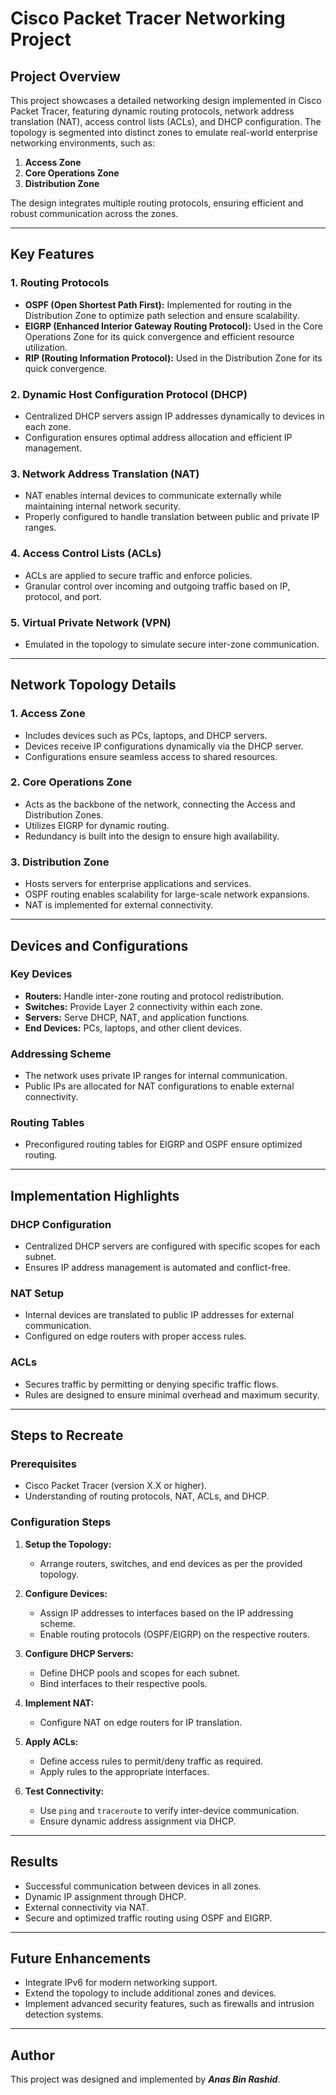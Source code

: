 # Cisco Packet Tracer Networking Project

## Project Overview
This project showcases a detailed networking design implemented in Cisco Packet Tracer, featuring dynamic routing protocols, network address translation (NAT), access control lists (ACLs), and DHCP configuration. The topology is segmented into distinct zones to emulate real-world enterprise networking environments, such as:

1. **Access Zone**
2. **Core Operations Zone**
3. **Distribution Zone**

The design integrates multiple routing protocols, ensuring efficient and robust communication across the zones.

---

## Key Features

### 1. **Routing Protocols**
   - **OSPF (Open Shortest Path First):** Implemented for routing in the Distribution Zone to optimize path selection and ensure scalability.
   - **EIGRP (Enhanced Interior Gateway Routing Protocol):** Used in the Core Operations Zone for its quick convergence and efficient resource utilization.
   - **RIP (Routing Information Protocol):** Used in the Distribution Zone for its quick convergence.

### 2. **Dynamic Host Configuration Protocol (DHCP)**
   - Centralized DHCP servers assign IP addresses dynamically to devices in each zone.
   - Configuration ensures optimal address allocation and efficient IP management.

### 3. **Network Address Translation (NAT)**
   - NAT enables internal devices to communicate externally while maintaining internal network security.
   - Properly configured to handle translation between public and private IP ranges.

### 4. **Access Control Lists (ACLs)**
   - ACLs are applied to secure traffic and enforce policies.
   - Granular control over incoming and outgoing traffic based on IP, protocol, and port.

### 5. **Virtual Private Network (VPN)**
   - Emulated in the topology to simulate secure inter-zone communication.
   
---

## Network Topology Details

### 1. **Access Zone**
   - Includes devices such as PCs, laptops, and DHCP servers.
   - Devices receive IP configurations dynamically via the DHCP server.
   - Configurations ensure seamless access to shared resources.

### 2. **Core Operations Zone**
   - Acts as the backbone of the network, connecting the Access and Distribution Zones.
   - Utilizes EIGRP for dynamic routing.
   - Redundancy is built into the design to ensure high availability.

### 3. **Distribution Zone**
   - Hosts servers for enterprise applications and services.
   - OSPF routing enables scalability for large-scale network expansions.
   - NAT is implemented for external connectivity.

---

## Devices and Configurations

### Key Devices
- **Routers:** Handle inter-zone routing and protocol redistribution.
- **Switches:** Provide Layer 2 connectivity within each zone.
- **Servers:** Serve DHCP, NAT, and application functions.
- **End Devices:** PCs, laptops, and other client devices.

### Addressing Scheme
- The network uses private IP ranges for internal communication.
- Public IPs are allocated for NAT configurations to enable external connectivity.

### Routing Tables
- Preconfigured routing tables for EIGRP and OSPF ensure optimized routing.

---

## Implementation Highlights

### DHCP Configuration
- Centralized DHCP servers are configured with specific scopes for each subnet.
- Ensures IP address management is automated and conflict-free.

### NAT Setup
- Internal devices are translated to public IP addresses for external communication.
- Configured on edge routers with proper access rules.

### ACLs
- Secures traffic by permitting or denying specific traffic flows.
- Rules are designed to ensure minimal overhead and maximum security.

---

## Steps to Recreate

### Prerequisites
- Cisco Packet Tracer (version X.X or higher).
- Understanding of routing protocols, NAT, ACLs, and DHCP.

### Configuration Steps
1. **Setup the Topology:**
   - Arrange routers, switches, and end devices as per the provided topology.
   
2. **Configure Devices:**
   - Assign IP addresses to interfaces based on the IP addressing scheme.
   - Enable routing protocols (OSPF/EIGRP) on the respective routers.

3. **Configure DHCP Servers:**
   - Define DHCP pools and scopes for each subnet.
   - Bind interfaces to their respective pools.

4. **Implement NAT:**
   - Configure NAT on edge routers for IP translation.

5. **Apply ACLs:**
   - Define access rules to permit/deny traffic as required.
   - Apply rules to the appropriate interfaces.

6. **Test Connectivity:**
   - Use `ping` and `traceroute` to verify inter-device communication.
   - Ensure dynamic address assignment via DHCP.

---

## Results
- Successful communication between devices in all zones.
- Dynamic IP assignment through DHCP.
- External connectivity via NAT.
- Secure and optimized traffic routing using OSPF and EIGRP.

---

## Future Enhancements
- Integrate IPv6 for modern networking support.
- Extend the topology to include additional zones and devices.
- Implement advanced security features, such as firewalls and intrusion detection systems.

---

## Author
This project was designed and implemented by ***Anas Bin Rashid***.

